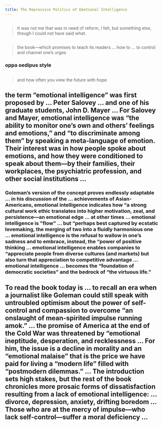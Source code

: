 ```yaml
---
title: The Repressive Politics of Emotional Intelligence
---
```


##
> It was not me that was in need of reform, I felt, but something else, though I could not have said what.
##
> the book—which promises to teach its readers ... how to ... to control and channel one’s urges
### oppa oedipus style
##
> and how often you view the future with hope
## the term “emotional intelligence” was first proposed by ... Peter Salovey ... and one of his graduate students, John D. Mayer ... For Salovey and Mayer, emotional intelligence was “the ability to monitor one’s own and others’ feelings and emotions,” and “to discriminate among them” by speaking a meta-language of emotion. Their interest was in how people spoke about emotions, and how they were conditioned to speak about them—by their families, their workplaces, the psychiatric profession, and other social institutions ...
### Goleman’s version of the concept proves endlessly adaptable ... in his discussion of the ... achievements of Asian-Americans, emotional intelligence indicates how “a strong cultural work ethic translates into higher motivation, zeal, and persistence—an emotional edge ... at other times ... emotional intelligence is "flow" ... but “perhaps best captured by ecstatic lovemaking, the merging of two into a fluidly harmonious one ... emotional intelligence is the refusal to wallow in one’s sadness and to embrace, instead, the “power of positive thinking ... emotional intelligence enables companies to “appreciate people from diverse cultures (and markets) but also turn that appreciation to competitive advantage ... emotional intelligence ... becomes the “foundation of democratic societies” and the bedrock of “the virtuous life.”
## To read the book today is ... to recall an era when a journalist like Goleman could still speak with untroubled optimism about the power of self-control and compassion to overcome “an onslaught of mean-spirited impulse running amok.” ... the promise of America at the end of the Cold War was threatened by “emotional ineptitude, desperation, and recklessness ... For him, the issue is a decline in morality and an “emotional malaise” that is the price we have paid for living a “modern life” filled with “postmodern dilemmas.” ... The introduction sets high stakes, but the rest of the book chronicles more prosaic forms of dissatisfaction resulting from a lack of emotional intelligence: ... divorce, depression, anxiety, drifting boredom ... Those who are at the mercy of impulse—who lack self-control—suffer a moral deficiency ...
##
##
##
##
##
##
##
##
##
##
##
##
##
##
